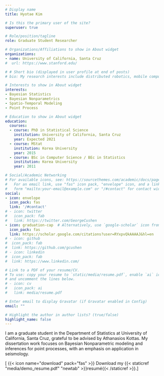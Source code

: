 ```yaml
---
# Display name
title: Hyotae Kim

# Is this the primary user of the site?
superuser: true

# Role/position/tagline
role: Graduate Student Researcher

# Organizations/Affiliations to show in About widget
organizations:
- name: University of California, Santa Cruz
#  url: https://www.stanford.edu/

# # Short bio (displayed in user profile at end of posts)
# bio: My research interests include distributed robotics, mobile computing and programmable matter.

# Interests to show in About widget
interests:
- Bayesian Statistics
- Bayesian Nonparametrics
- Spatio-Temporal Modeling
- Point Process

# Education to show in About widget
education:
  courses:
  - course: PhD in Statistical Science
    institution: University of California, Santa Cruz
    year: Expected 2021
  - course: MStat 
    institution: Korea University
    year: 2015
  - course: BSc in Computer Science / BEc in Statistics
    institution: Korea University
    year: 2011

# Social/Academic Networking
# For available icons, see: https://sourcethemes.com/academic/docs/page-builder/#icons
#   For an email link, use "fas" icon pack, "envelope" icon, and a link in the
#   form "mailto:your-email@example.com" or "/#contact" for contact widget.
social:
- icon: envelope
  icon_pack: fas
  link: '/#contact'
# - icon: twitter
#   icon_pack: fab
#   link: https://twitter.com/GeorgeCushen
- icon: graduation-cap  # Alternatively, use `google-scholar` icon from `ai` icon pack
  icon_pack: fas
  link: https://scholar.google.com/citations?user=RYxpvQkAAAAJ&hl=en
# - icon: github
#  icon_pack: fab
#  link: https://github.com/gcushen
# - icon: linkedin
#  icon_pack: fab
#  link: https://www.linkedin.com/

# Link to a PDF of your resume/CV.
# To use: copy your resume to `static/media/resume.pdf`, enable `ai` icons in `params.toml`, 
# and uncomment the lines below.
# - icon: cv
#   icon_pack: ai
#   link: media/resume.pdf

# Enter email to display Gravatar (if Gravatar enabled in Config)
email: ""

# Highlight the author in author lists? (true/false)
highlight_name: false
---
```


I am a graduate student in the Department of Statistics at University of California, Santa Cruz, grateful to be advised by Athanasios Kottas. My dissertation work focuses on Bayesian Nonparametric modeling and inferences for point processes, with an emphasis on application in seismology. 

[ {{< icon name="download" pack="fas" >}} Download my {{< staticref "media/demo_resume.pdf" "newtab" >}}resumé{{< /staticref >}}.]
